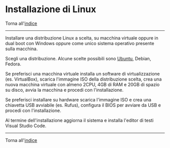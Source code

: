 # Installazione di Linux

Torna all'[indice](../toc.md)

---

Installare una distribuzione Linux a scelta, su macchina virtuale
oppure in dual boot con Windows oppure come unico sistema operativo presente sulla macchina.

Scegli una distribuzione. Alcune scelte possibili sono [Ubuntu](https://www.ubuntu-it.org/), Debian, Fedora.

Se preferisci una macchina virtuale installa un software di virtualizzazione (es. VirtualBox), scarica l'immagine ISO
della distribuzione scelta, crea una nuova macchina virtuale con almeno 2CPU, 4GB di RAM e 20GB di spazio su disco,
avvia la macchina e procedi con l'installazione.

Se preferisci installare su hardware scarica l'immagine ISO e crea una chiavetta USB avviabile (es. Rufus), configura il
BIOS per avviare da USB e procedi con l'installazione.

Al termine dell'installazione aggiorna il sistema e installa l'editor di testi Visual Studio Code.

---

Torna all'[indice](../toc.md)
